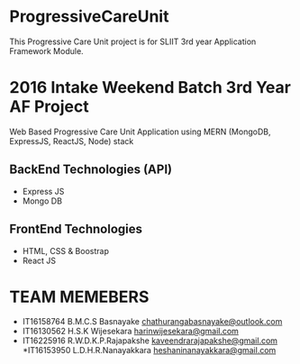 # ProgressiveCareUnit
This Progressive Care Unit project is for SLIIT 3rd year Application Framework Module.

2016 Intake Weekend Batch 3rd Year AF Project
==============================================
Web Based Progressive Care Unit Application using MERN (MongoDB, ExpressJS, ReactJS, Node) stack

BackEnd Technologies (API)
---------------------
* Express JS
* Mongo DB

FrontEnd Technologies
--------------------
* HTML, CSS & Boostrap
* React JS


TEAM MEMEBERS
==============
* IT16158764 B.M.C.S Basnayake chathurangabasnayake@outlook.com
* IT16130562 H.S.K Wijesekara harinwijesekara@gmail.com
* IT16225916 R.W.D.K.P.Rajapakshe kaveendrarajapakshe@gmail.com
*IT16153950 L.D.H.R.Nanayakkara heshaninanayakkara@gmail.com
